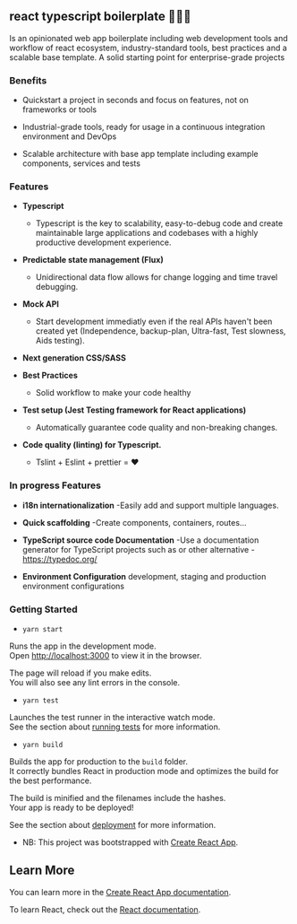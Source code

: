 ## react typescript boilerplate 🚀🚀🚀

Is an opinionated web app boilerplate including web development tools and workflow of react ecosystem, industry-standard tools, best practices and a scalable base template.
A solid starting point for enterprise-grade projects


### Benefits

- Quickstart a project in seconds and focus on features, not on frameworks or tools

- Industrial-grade tools, ready for usage in a continuous integration environment and DevOps

- Scalable architecture with base app template including example components, services and tests


### Features

- <b>Typescript</b>
    - Typescript is the key to scalability, easy-to-debug code and create maintainable large applications and codebases with a highly productive development experience.

- <b>Predictable state management (Flux)</b> 
    - Unidirectional data flow allows for change logging and time travel debugging.

- <b>Mock API</b>  
    - Start development immediatly even if the real APIs haven't been created yet (Independence, backup-plan, Ultra-fast, Test slowness, Aids testing).

- <b>Next generation CSS/SASS</b> 

- <b>Best Practices </b> 
    - Solid workflow to make your code healthy

- <b>Test setup  (Jest Testing framework for React applications)</b>
    - Automatically guarantee code quality and non-breaking changes.

- <b>Code quality (linting) for Typescript.</b>
    - Tslint + Eslint + prettier = ❤️

### In progress Features

- <b>i18n internationalization</b>
  -Easily add and support multiple languages.

- <b>Quick scaffolding</b>
  -Create components, containers, routes...

- <b>TypeScript source code Documentation</b>
  -Use a documentation generator for TypeScript projects such as or other alternative - https://typedoc.org/

- <b>Environment Configuration</b>
  development, staging and production environment configurations



### Getting Started

- `yarn start`

Runs the app in the development mode.<br />
Open [http://localhost:3000](http://localhost:3000) to view it in the browser.

The page will reload if you make edits.<br />
You will also see any lint errors in the console.

- `yarn test`

Launches the test runner in the interactive watch mode.<br />
See the section about [running tests](https://facebook.github.io/create-react-app/docs/running-tests) for more information.

- `yarn build`

Builds the app for production to the `build` folder.<br />
It correctly bundles React in production mode and optimizes the build for the best performance.

The build is minified and the filenames include the hashes.<br />
Your app is ready to be deployed!

See the section about [deployment](https://facebook.github.io/create-react-app/docs/deployment) for more information.


- NB: This project was bootstrapped with [Create React App](https://github.com/facebook/create-react-app).

## Learn More

You can learn more in the [Create React App documentation](https://facebook.github.io/create-react-app/docs/getting-started).

To learn React, check out the [React documentation](https://reactjs.org/).
